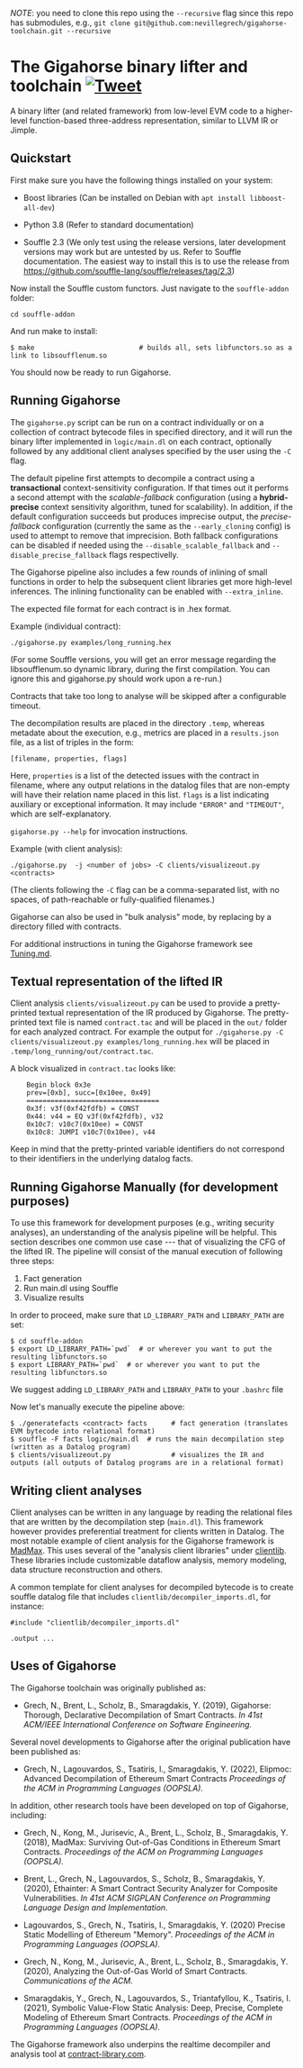 *NOTE*: you need to clone this repo using the `--recursive` flag since this repo has submodules, e.g., `git clone git@github.com:nevillegrech/gigahorse-toolchain.git --recursive`

# The Gigahorse binary lifter and toolchain [![Tweet](https://img.shields.io/twitter/url/http/shields.io.svg?style=social)](https://twitter.com/intent/tweet?text=Gigahorse%20-%20Decompilation%20and%20Analysis%20for%20Ethereum%20Smart%20Contracts&url=https://www.github.com/nevillegrech/gigahorse-toolchain)
A binary lifter (and related framework) from low-level EVM code to a higher-level function-based three-address representation, similar to LLVM IR or Jimple. 

## Quickstart

First make sure you have the following things installed on your system:

- Boost libraries (Can be installed on Debian with `apt install libboost-all-dev`)

- Python 3.8 (Refer to standard documentation)

- Souffle 2.3 (We only test using the release versions, later development versions may work but are untested by us. Refer to Souffle documentation. The easiest way to install this is to use the release from https://github.com/souffle-lang/souffle/releases/tag/2.3)

Now install the Souffle custom functors. Just navigate to the `souffle-addon` folder:

```
cd souffle-addon
```

And run make to install:

    $ make                          # builds all, sets libfunctors.so as a link to libsoufflenum.so

You should now be ready to run Gigahorse.

## Running Gigahorse
The `gigahorse.py` script can be run on a contract individually or on a collection of contract bytecode files in specified directory, and it will run the binary lifter implemented in `logic/main.dl` on each contract, optionally followed by any additional client analyses specified by the user using the `-C` flag.

The default pipeline first attempts to decompile a contract using a **transactional** context-sensitivity configuration. If that times out it performs a second attempt with the _scalable-fallback_ configuration (using a **hybrid-precise** context sensitivity algorithm, tuned for scalability). In addition, if the default configuration succeeds but produces imprecise output, the _precise-fallback_ configuration (currently the same as the `--early_cloning` config) is used to attempt to remove that imprecision. Both fallback configurations can be disabled if needed using the `--disable_scalable_fallback` and `--disable_precise_fallback` flags respectivelly.

The Gigahorse pipeline also includes a few rounds of inlining of small functions in order to help the subsequent client libraries get more high-level inferences. The inlining functionality can be enabled with `--extra_inline`.

The expected file format for each contract is in .hex format.

Example (individual contract):

```
./gigahorse.py examples/long_running.hex
```

(For some Souffle versions, you will get an error message regarding the libsoufflenum.so dynamic library, during the first compilation. You can ignore this and gigahorse.py should work upon a re-run.)

Contracts that take too long to analyse will be skipped after a configurable timeout.

The decompilation results are placed in the directory `.temp`, whereas metadate about the execution, e.g., metrics are placed in a `results.json` file, as a list of triples in the form:

```[filename, properties, flags]```

Here, `properties` is a list of the detected issues with the contract in filename,
where any output relations in the datalog files that are non-empty will have their
relation name placed in this list.
`flags` is a list indicating auxiliary or exceptional information. It may include
`"ERROR"` and `"TIMEOUT"`, which are self-explanatory.

`gigahorse.py --help` for invocation instructions.


Example (with client analysis):

 ```
./gigahorse.py  -j <number of jobs> -C clients/visualizeout.py <contracts>
```

(The clients following the `-C` flag can be a comma-separated list, with no spaces, of path-reachable or fully-qualified filenames.)

Gigahorse can also be used in "bulk analysis" mode, by replacing <contracts> by a directory filled with contracts.

For additional instructions in tuning the Gigahorse framework see [Tuning.md](Tuning.md).


## Textual representation of the lifted IR
Client analysis `clients/visualizeout.py` can be used to provide a pretty-printed textual representation of the IR produced by Gigahorse.
The pretty-printed text file is named `contract.tac` and will be placed in the `out/` folder for each analyzed contract.
For example the output for `./gigahorse.py -C clients/visualizeout.py examples/long_running.hex` will be placed in `.temp/long_running/out/contract.tac`.

A block visualized in `contract.tac` looks like:
```
    Begin block 0x3e
    prev=[0xb], succ=[0x10ee, 0x49]
    =================================
    0x3f: v3f(0xf42fdfb) = CONST 
    0x44: v44 = EQ v3f(0xf42fdfb), v32
    0x10c7: v10c7(0x10ee) = CONST 
    0x10c8: JUMPI v10c7(0x10ee), v44
```

Keep in mind that the pretty-printed variable identifiers do not correspond to their identifiers in the underlying datalog facts.

## Running Gigahorse Manually (for development purposes)
To use this framework for development purposes (e.g., writing security analyses), an understanding of the analysis pipeline will be helpful. This section describes one common use case --- that of visualizing the CFG of the lifted IR. The pipeline will consist of the manual execution of following three steps:

1. Fact generation
2. Run main.dl using Souffle
3. Visualize results

In order to proceed, make sure that `LD_LIBRARY_PATH` and `LIBRARY_PATH` are set:

    $ cd souffle-addon
    $ export LD_LIBRARY_PATH=`pwd`  # or wherever you want to put the resulting libfunctors.so
    $ export LIBRARY_PATH=`pwd`  # or wherever you want to put the resulting libfunctors.so

We suggest adding `LD_LIBRARY_PATH` and `LIBRARY_PATH` to your `.bashrc` file


Now let's manually execute the pipeline above:


    $ ./generatefacts <contract> facts      # fact generation (translates EVM bytecode into relational format)
    $ souffle -F facts logic/main.dl  # runs the main decompilation step (written as a Datalog program)
    $ clients/visualizeout.py               # visualizes the IR and outputs (all outputs of Datalog programs are in a relational format)


## Writing client analyses

Client analyses can be written in any language by reading the relational files that are written by the decompilation step (`main.dl`). This framework however provides preferential treatment for clients written in Datalog. The most notable example of client analysis for the Gigahorse framework is [MadMax](https://github.com/nevillegrech/MadMax). This uses several of the "analysis client libraries" under [clientlib](https://github.com/nevillegrech/gigahorse-toolchain/tree/master/clientlib). These libraries include customizable dataflow analysis, memory modeling, data structure reconstruction and others.

A common template for client analyses for decompiled bytecode is to create souffle datalog file that includes `clientlib/decompiler_imports.dl`, for instance:
```
#include "clientlib/decompiler_imports.dl"

.output ...
```


## Uses of Gigahorse
The Gigahorse toolchain was originally published as:

- Grech, N., Brent, L., Scholz, B., Smaragdakis, Y. (2019), Gigahorse: Thorough, Declarative Decompilation of Smart Contracts. *In 41st ACM/IEEE International Conference on Software Engineering.*

Several novel developments to Gigahorse after the original publication have been published as:

- Grech, N., Lagouvardos, S., Tsatiris, I., Smaragdakis, Y. (2022), Elipmoc: Advanced Decompilation of Ethereum Smart Contracts *Proceedings of the ACM in Programming Languages (OOPSLA).*

In addition, other research tools have been developed on top of Gigahorse, including:

-  Grech, N., Kong, M., Jurisevic, A., Brent, L., Scholz, B., Smaragdakis, Y. (2018), MadMax: Surviving Out-of-Gas Conditions in Ethereum Smart Contracts. *Proceedings of the ACM on Programming Languages (OOPSLA).*

-  Brent, L., Grech, N., Lagouvardos, S., Scholz, B., Smaragdakis, Y. (2020), Ethainter: A Smart Contract Security Analyzer for Composite Vulnerabilities.
*In 41st ACM SIGPLAN Conference on Programming Language Design and Implementation.*

-  Lagouvardos, S., Grech, N., Tsatiris, I., Smaragdakis, Y. (2020) Precise Static Modelling of Ethereum "Memory". *Proceedings of the ACM in Programming Languages (OOPSLA).*

-  Grech, N., Kong, M., Jurisevic, A., Brent, L., Scholz, B., Smaragdakis, Y. (2020),  Analyzing the Out-of-Gas World of Smart Contracts. *Communications of the ACM.*

- Smaragdakis, Y., Grech, N., Lagouvardos, S., Triantafyllou, K., Tsatiris, I. (2021), Symbolic Value-Flow Static Analysis: Deep, Precise, Complete Modeling of Ethereum Smart Contracts. *Proceedings of the ACM in Programming Languages (OOPSLA).*

  



The Gigahorse framework also underpins the realtime decompiler and analysis tool at [contract-library.com](https://contract-library.com).



